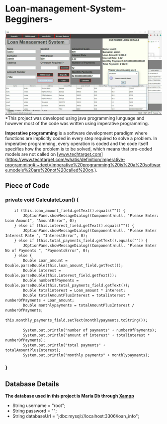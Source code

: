 # Loan-management-System-Begginers-
![Loan-Menu](loan.jpg)
*This project was developed using java programming lunguage and however most of the code was written using imperative programming.

**Imperative programming** is a software development paradigm where functions are implicitly coded in every step required to solve a problem. In imperative programming, every operation is coded and the code itself specifies how the problem is to be solved, which means that pre-coded models are not called on 
[www.techtarget.com](https://www.techtarget.com/whatis/definition/imperative-programming#:~:text=Imperative%20programming%20is%20a%20software,models%20are%20not%20called%20on.).

## Piece of Code
### private void CalculateLoan() {
        if (this.loan_amount_field.getText().equals("")) {
            JOptionPane.showMessageDialog((Component)null, "Please Enter: Loan Amount", "AmountError", 0);
        } else if (this.interest_field.getText().equals("")) {
            JOptionPane.showMessageDialog((Component)null, "Please Enter Interest Rate ", "InterestError", 0);
        } else if (this.total_payments_field.getText().equals("")) {
            JOptionPane.showMessageDialog((Component)null, "Please Enter No of Payments ", "PaymentsError", 0);
        } else {
            Double Loan_amount = Double.parseDouble(this.loan_amount_field.getText());
            Double interest = Double.parseDouble(this.interest_field.getText());
            Double numberOfPayments = Double.parseDouble(this.total_payments_field.getText());
            Double totalinterest = Loan_amount * interest;
            Double totalAmountPlusInterest = totalinterest * numberOfPayments + Loan_amount;
            Double monthlypayments = totalAmountPlusInterest / numberOfPayments;
            this.monthly_payments_field.setText(monthlypayments.toString());
            
            System.out.println("number of payments" + numberOfPayments);
            System.out.println("amount of interest" + totalinterest * numberOfPayments);
            System.out.println("total payments" + totalAmountPlusInterest);
            System.out.println("monthly payments" + monthlypayments);
           
  ###      }
  
   ## Database Details 
   
   **The database used in this project is Maria Db  through [Xampp](https://www.apachefriends.org/)**
   - String username = "root";
   - String password = "";
   -  String databaseUrl = "jdbc:mysql://localhost:3306/loan_info";

